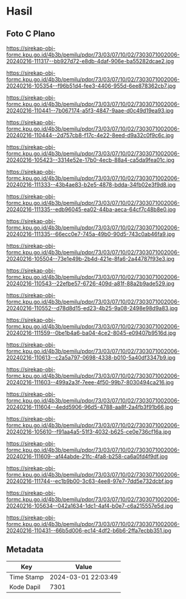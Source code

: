 # Hasil

## Foto C Plano

https://sirekap-obj-formc.kpu.go.id/4b3b/pemilu/pdpr/73/03/07/10/02/7303071002006-20240216-111317--bb927d72-e8db-4daf-906e-ba55282dcae2.jpg

https://sirekap-obj-formc.kpu.go.id/4b3b/pemilu/pdpr/73/03/07/10/02/7303071002006-20240216-105354--f96b51d4-fee3-4406-955d-6ee878362cb7.jpg

https://sirekap-obj-formc.kpu.go.id/4b3b/pemilu/pdpr/73/03/07/10/02/7303071002006-20240216-110441--7b067174-a5f3-4847-9aae-d0c49d19ea93.jpg

https://sirekap-obj-formc.kpu.go.id/4b3b/pemilu/pdpr/73/03/07/10/02/7303071002006-20240216-110444--2d757cb8-f17c-4e22-8eed-d9a32c0f9c6c.jpg

https://sirekap-obj-formc.kpu.go.id/4b3b/pemilu/pdpr/73/03/07/10/02/7303071002006-20240216-105423--3314e52e-17b0-4ecb-88a4-ca5da9fea01c.jpg

https://sirekap-obj-formc.kpu.go.id/4b3b/pemilu/pdpr/73/03/07/10/02/7303071002006-20240216-111333--43b4ae83-b2e5-4878-bdda-34fb02e3f9d8.jpg

https://sirekap-obj-formc.kpu.go.id/4b3b/pemilu/pdpr/73/03/07/10/02/7303071002006-20240216-111335--edb96045-ea02-44ba-aeca-64cf7c48b8e0.jpg

https://sirekap-obj-formc.kpu.go.id/4b3b/pemilu/pdpr/73/03/07/10/02/7303071002006-20240216-111335--66ecc0e7-745a-49b0-90d5-743c0ab46fa9.jpg

https://sirekap-obj-formc.kpu.go.id/4b3b/pemilu/pdpr/73/03/07/10/02/7303071002006-20240216-105504--73e1e49b-2b4d-421e-8fa6-2a44787f93e3.jpg

https://sirekap-obj-formc.kpu.go.id/4b3b/pemilu/pdpr/73/03/07/10/02/7303071002006-20240216-110543--22efbe57-6726-409d-a81f-88a2b9ade529.jpg

https://sirekap-obj-formc.kpu.go.id/4b3b/pemilu/pdpr/73/03/07/10/02/7303071002006-20240216-110552--d78d8d15-ed23-4b25-9a08-2498e98d9a83.jpg

https://sirekap-obj-formc.kpu.go.id/4b3b/pemilu/pdpr/73/03/07/10/02/7303071002006-20240216-111559--0be1b4a6-ba04-4ce2-8045-e09407b9516d.jpg

https://sirekap-obj-formc.kpu.go.id/4b3b/pemilu/pdpr/73/03/07/10/02/7303071002006-20240216-110613--c2a5a797-0698-4338-b010-5a40df3347b9.jpg

https://sirekap-obj-formc.kpu.go.id/4b3b/pemilu/pdpr/73/03/07/10/02/7303071002006-20240216-111603--499a2a3f-7eee-4f50-99b7-8030494ca216.jpg

https://sirekap-obj-formc.kpu.go.id/4b3b/pemilu/pdpr/73/03/07/10/02/7303071002006-20240216-111604--4edd5906-96d5-4788-aa8f-2a4fb3f91b66.jpg

https://sirekap-obj-formc.kpu.go.id/4b3b/pemilu/pdpr/73/03/07/10/02/7303071002006-20240216-105610--f91aa4a5-51f3-4032-b625-ce0e736cf16a.jpg

https://sirekap-obj-formc.kpu.go.id/4b3b/pemilu/pdpr/73/03/07/10/02/7303071002006-20240216-111609--af44abde-21fc-4fa8-b258-ca6a0fd4f9df.jpg

https://sirekap-obj-formc.kpu.go.id/4b3b/pemilu/pdpr/73/03/07/10/02/7303071002006-20240216-111744--ec1b9b00-3c63-4ee8-97e7-7dd5e732dcbf.jpg

https://sirekap-obj-formc.kpu.go.id/4b3b/pemilu/pdpr/73/03/07/10/02/7303071002006-20240216-105634--042a1634-1dc1-4af4-b0e7-c6a215557e5d.jpg

https://sirekap-obj-formc.kpu.go.id/4b3b/pemilu/pdpr/73/03/07/10/02/7303071002006-20240216-110431--66b5d006-ec14-4df2-b6b6-2ffa7ecbb351.jpg


## Metadata

| Key        | Value               |
| ---------- | ------------------- |
| Time Stamp | 2024-03-01 22:03:49 |
| Kode Dapil | 7301                |



